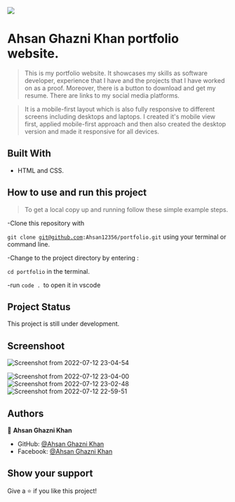 ![](https://img.shields.io/badge/Microverse-blueviolet)

# Ahsan Ghazni Khan portfolio website.

>This is my portfolio website. It showcases my skills as software developer, experience that I have and the projects that I have worked on as a proof. Moreover, there is a button to download and get my resume. There are links to my social media platforms.

>It is a mobile-first layout which is also fully responsive to different screens including desktops and laptops. I created it's mobile view first, applied mobile-first approach and then also created the desktop version and made it responsive for all devices. 


## Built With

- HTML and CSS.

## How to use and run this project

>To get a local copy up and running follow these simple example steps.

-Clone this repository with

<code>git clone git@github.com:Ahsan12356/portfolio.git</code> using your terminal or command line.

-Change to the project directory by entering :

<code>cd portfolio</code> in the terminal.

-run <code>code . </code>to open it in vscode

## Project Status
This project is still under development.

## Screenshoot
![Screenshot from 2022-07-12 23-04-54](https://user-images.githubusercontent.com/22774319/178562698-7408dbe1-ef78-494e-959a-6d89a11b028f.png)

![Screenshot from 2022-07-12 23-04-00](https://user-images.githubusercontent.com/22774319/178562739-8937a210-bc24-4b04-b6f2-d4702c2775b5.png)
![Screenshot from 2022-07-12 23-02-48](https://user-images.githubusercontent.com/22774319/178562764-afb96aac-8014-4c17-8a81-3e9d87f0bb21.png)
![Screenshot from 2022-07-12 22-59-51](https://user-images.githubusercontent.com/22774319/178562812-399a3451-29a1-4bd4-b258-e729b5d7e3a1.png)



## Authors

👤 **Ahsan Ghazni Khan**

- GitHub: [@Ahsan Ghazni Khan](https://github.com/Ahsan12356)
- Facebook: [@Ahsan Ghazni Khan](https://www.facebook.com/me/)


## Show your support

Give a ⭐️ if you like this project!

